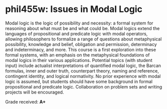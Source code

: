 # phil455w: Issues in Modal Logic

Modal logic is the logic of possibility and necessity: a formal system for reasoning about what must be and what could be. Modal logics extend the languages of propositional and predicate logic with modal operators, allowing philosophers to formalize a range of questions about metaphysical possibility, knowledge and belief, obligation and permission, determinacy and indeterminacy, and more. This course is a first exploration into these formal systems, with an emphasis on the metaphysical foundations of modal logics in their various applications. Potential topics (with student input) include actualist interpretations of quantified modal logic, the Barcan formulas, inner and outer truth, counterpart theory, naming and reference, contingent identity, and logical normativity. No prior experience with modal logic is assumed, but students should have some background in formal propositional and predicate logic. Collaboration on problem sets and writing projects will be encouraged.


Grade received: **A+**

